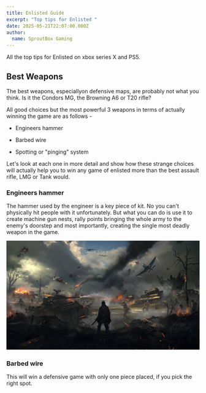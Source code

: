 ```yaml
---
title: Enlisted Guide
excerpt: "Top tips for Enlisted "
date: 2025-05-21T22:07:00.000Z
author:
  name: SproutBox Gaming
---
```

All the top tips for Enlisted on xbox series X and PS5.

## Best Weapons

The best weapons, especiallyon defensive maps, are probably not what you think. Is it the Condors MG, the Browning A6 or T20 rifle?

All good choices but the most powerful 3 weapons in terms of actually winning the game are as follows -

*   Engineers hammer
    
*   Barbed wire
    
*   Spotting or "pinging" system
    

Let's look at each one in more detail and show how these strange choices will actually help you to win any game of enlisted more than the best assault rifle, LMG or Tank would.

### Engineers hammer

The hammer used by the engineer is a key piece of kit. No you can't physically hit people with it unfortunately. But what you can do is use it to create machine gun nests, rally points bringing the whole army to the enemy's doorstep and most importantly, creating the single most deadly weapon in the game.

![](/assets/Hell-feature.jpg)

### Barbed wire

This will win a defensive game with only one piece placed, if you pick the right spot.